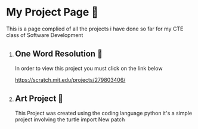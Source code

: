 # My Project Page :school:
This is a page complied of all the projects i have done so far for my CTE class of Software Development 

1. ## One Word Resolution :thought_balloon:
      In order to view this project you must click on the link below 

      https://scratch.mit.edu/projects/279803406/
      
2. ## Art Project :art: 
      This Project was created using the coding language python it's a simple project involving the turtle import
New patch
